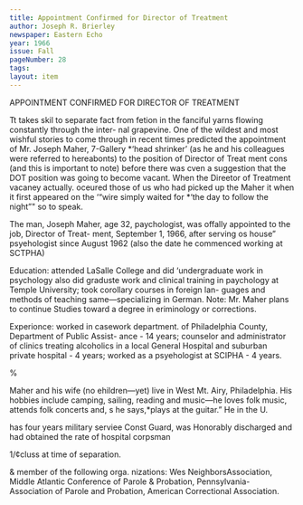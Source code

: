 ```yaml
---
title: Appointment Confirmed for Director of Treatment
author: Joseph R. Brierley 
newspaper: Eastern Echo
year: 1966
issue: Fall
pageNumber: 28
tags:
layout: item
---
```


APPOINTMENT CONFIRMED FOR DIRECTOR OF TREATMENT

Tt takes skil to separate fact from fetion in the fanciful yarns flowing constantly through the inter- nal grapevine. One of the wildest and most wishful stories to come through in recent times predicted the appointment of Mr. Joseph Maher, 7-Gallery *‘head shrinker’ (as he and his colleagues were referred to hereabonts) to the position of Director of Treat ment cons (and this is important to note) before there was cven a suggestion that the DOT position was going to become vacant. When the Direetor of Treatment vacaney actually. oceured those of us who had picked up the Maher it when it first appeared on the ‘“wire simply waited for *‘the day to follow the night”" so to speak.

The man, Joseph Maher, age 32, paychologist, was offally appointed to the job, Director of Treat- ment, September 1, 1966, after serving os house” psyehologist since August 1962 (also the date he commenced working at SCTPHA)

Education: attended LaSalle College and did ‘undergraduate work in psychology also did graduste work and clinical training in paychology at Temple University; took corollary courses in foreign lan- guages and methods of teaching same—specializing in German. Note: Mr. Maher plans to continue Studies toward a degree in eriminology or corrections.

Experionce: worked in casework department. of Philadelphia County, Department of Public Assist- ance - 14 years; counselor and administrator of clinics treating alcoholics in a local General Hospital and suburban private hospital - 4 years; worked as a psyehologist at SCIPHA - 4 years.

%

Maher and his wife (no ehildren—yet) live in West Mt. Airy, Philadelphia. His hobbies include camping, sailing, reading and music—he loves folk music, attends folk concerts and, s he says,*plays at the guitar.” He in the U.

has four years military serviee Const Guard, was Honorably discharged and had obtained the rate of hospital corpsman

1/¢cluss at time of separation.

& member of the following orga. nizations: Wes NeighborsAssociation, Middle Atlantic Conference of Parole & Probation, Pennsylvania- Association of Parole and Probation, American Correctional Association.
